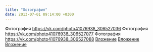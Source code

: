 ```yaml
---
title: "Фотография"
date: 2013-07-01 09:14:00 +0300
---
```


Фотография
<a class="vk-attach" href="https://vk.com/photo41076938_306527036">https://vk.com/photo41076938_306527036</a>
Фотография
<a class="vk-attach" href="https://vk.com/photo41076938_306527077">https://vk.com/photo41076938_306527077</a>
Фотография
<a class="vk-attach" href="https://vk.com/photo41076938_306527088">https://vk.com/photo41076938_306527088</a>
<a class="vk-attach" href="https://vk.com/photo41076938_306527036">Вложение</a>
<a class="vk-attach" href="https://vk.com/photo41076938_306527077">Вложение</a>
<a class="vk-attach" href="https://vk.com/photo41076938_306527088">Вложение</a>
